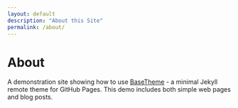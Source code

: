 ```yaml
---
layout: default
description: "About this Site"
permalink: /about/
---
```


# About

A demonstration site showing how to use [BaseTheme](https://github.com/ChristopherA/BaseTheme) - a minimal Jekyll remote theme for GitHub Pages. This demo includes both simple web pages and blog posts.
